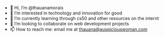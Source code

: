 - 👋 Hi, I’m @thauanamorais
- 👀 I’m interested in technology and innovation for good
- 🌱 I’m currently learning through cs50 and other resources on the internt
- 💞️ I’m looking to collaborate on web development projects
- 📫 How to reach me: email me at thauana@auspiciouswoman.com

<!---
thauanamorais/thauanamorais is a ✨ special ✨ repository because its `README.md` (this file) appears on your GitHub profile.
You can click the Preview link to take a look at your changes.
--->
